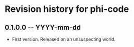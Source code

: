 # Revision history for phi-code

## 0.1.0.0 -- YYYY-mm-dd

* First version. Released on an unsuspecting world.
